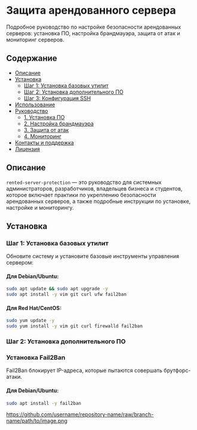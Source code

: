 # Защита арендованного сервера

Подробное руководство по настройке безопасности арендованных серверов: установка ПО, настройка брандмауэра, защита от атак и мониторинг серверов.

## Содержание
- [Описание](#описание)
- [Установка](#установка)
  - [Шаг 1: Установка базовых утилит](#шаг-1-установка-базовых-утилит)
  - [Шаг 2: Установка дополнительного ПО](#шаг-2-установка-дополнительного-по)
  - [Шаг 3: Конфигурация SSH](#шаг-3-конфигурация-ssh)
- [Использование](#использование)
- [Руководство](#руководство)
  - [1. Установка ПО](#1-установка-по)
  - [2. Настройка брандмауэра](#2-настройка-брандмауэра)
  - [3. Защита от атак](#3-защита-от-атак)
  - [4. Мониторинг](#4-мониторинг)
- [Контакты и поддержка](#контакты-и-поддержка)
- [Лицензия](#лицензия)

## Описание
`rented-server-protection` — это руководство для системных администраторов, разработчиков, владельцев бизнеса и студентов, которое включает практики по укреплению безопасности арендованных серверов, а также подробные инструкции по установке, настройке и мониторингу.

## Установка

### Шаг 1: Установка базовых утилит
Обновите систему и установите базовые инструменты управления сервером:

#### Для Debian/Ubuntu:
```bash
sudo apt update && sudo apt upgrade -y
sudo apt install -y vim git curl ufw fail2ban
```
#### Для Red Hat/CentOS:

```bash
sudo yum update -y
sudo yum install -y vim git curl firewalld fail2ban

```
### Шаг 2: Установка дополнительного ПО

### Установка Fail2Ban
Fail2Ban блокирует IP-адреса, которые пытаются совершать брутфорс-атаки.

#### Для Debian/Ubuntu:
```bash
sudo apt install -y fail2ban
```

https://github.com/username/repository-name/raw/branch-name/path/to/image.png

